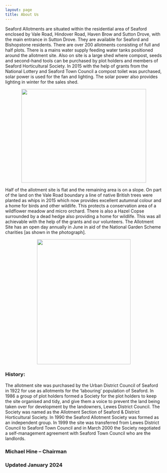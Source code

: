 ```yaml
---
layout: page
title: About Us
---
```


Seaford Allotments are situated within the residential area of Seaford enclosed by Vale Road, Hindover Road, Haven Brow and Sutton Drove, with the main entrance in Sutton Drove.
They are available for Seaford and Bishopstone residents.
There are over 200 allotments consisting of full and half plots. There is a mains water supply feeding water tanks positioned around the allotment site. Also on site is a large shed where compost, seeds and second-hand tools can be purchased by plot holders and members of Seaford Horticultural Society. In 2015 with the help of grants from the National Lottery and Seaford Town Council a compost toilet was purchased, solar power is used for the fan and lighting. The solar power also provides lighting in winter for the sales shed.

<p align="center">
  <img width="400" height="300" src="https://croftie48.github.io/salg.github.io/assets/img/Carrot.jpg">
</p>

Half of the allotment site is flat and the remaining area is on a slope. On part of the land on the Vale Road boundary a line of native British trees were planted as whips in 2015 which now provides excellent autumnal colour and a home for birds and other wildlife. This protects a conservation area of a wildflower meadow and micro orchard. There is also a Hazel Copse surrounded by a dead hedge also providing a home for wildlife. This was all achievable with the help of the grants and our volunteers.
The Allotment Site has an open day annually in June in aid of the National Garden Scheme charities [as shown in the photograph].

<p align="center">
  <img width="300" height="400" src="https://croftie48.github.io/salg.github.io/assets/img/plothouse.jpg">
</p>

### History:
The allotment site was purchased by the Urban District Council of Seaford in 1922 for use as allotments for the ‘labouring’ population of Seaford.
In 1986 a group of plot holders formed a Society for the plot holders to keep the site organised and tidy, and give them a voice to prevent the land being taken over for development by the landowners, Lewes District Council. The Society was named as the Allotment Section of Seaford & District Horticultural Society.
In 1990 the Seaford Allotment Society was formed as an independent group.
In 1999 the site was transferred from Lewes District Council to Seaford Town Council and in March 2000 the Society negotiated a self-management agreement with Seaford Town Council who are the landlords.

### Michael Hine – Chairman
### Updated January 2024


 
